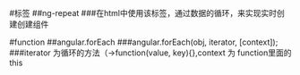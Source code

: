 #标签
##ng-repeat 
###在html中使用该标签，通过数据的循环，来实现实时创建创建组件


#function
##angular.forEach
###angular.forEach(obj, iterator, [context]); 
###iterator 为循环的方法（->function(value, key){},context 为 function里面的 this


